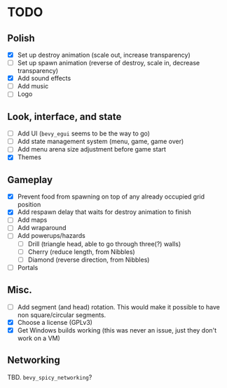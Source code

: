 # TODO

## Polish

- [x] Set up destroy animation (scale out, increase transparency)
- [ ] Set up spawn animation (reverse of destroy, scale in, decrease transparency)
- [x] Add sound effects
- [ ] Add music
- [ ] Logo

## Look, interface, and state

- [ ] Add UI (`bevy_egui` seems to be the way to go)
- [ ] Add state management system (menu, game, game over)
- [ ] Add menu arena size adjustment before game start
- [x] Themes

## Gameplay

- [x] Prevent food from spawning on top of any already occupied grid position
- [x] Add respawn delay that waits for destroy animation to finish
- [ ] Add maps
- [ ] Add wraparound
- [ ] Add powerups/hazards
	- [ ] Drill (triangle head, able to go through three(?) walls)
	- [ ] Cherry (reduce length, from Nibbles)
	- [ ] Diamond (reverse direction, from Nibbles)
- [ ] Portals

## Misc.

- [ ] Add segment (and head) rotation.
	This would make it possible to have non square/circular segments.
- [x] Choose a license (GPLv3)
- [x] Get Windows builds working (this was never an issue, just they don't work on a VM)

## Networking

TBD. `bevy_spicy_networking`?